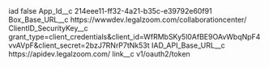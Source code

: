 <?xml version="1.0" encoding="UTF-8"?>
<CustomMetadata xmlns="http://soap.sforce.com/2006/04/metadata" xmlns:xsi="http://www.w3.org/2001/XMLSchema-instance" xmlns:xsd="http://www.w3.org/2001/XMLSchema">
    <label>iad</label>
    <protected>false</protected>
    <values>
        <field>App_Id__c</field>
        <value xsi:type="xsd:string">214eee11-ff32-4a21-b35c-e39792e60f91</value>
    </values>
    <values>
        <field>Box_Base_URL__c</field>
        <value xsi:type="xsd:string">https://wwwdev.legalzoom.com/collaborationcenter/</value>
    </values>
    <values>
        <field>ClientID_SecurityKey__c</field>
        <value xsi:type="xsd:string">grant_type=client_credentials&amp;client_id=WfRMbSKy5l0AfBE9OAvWbqNpF4vvAVpF&amp;client_secret=2bzJ7RNrP7tNk53t</value>
    </values>
    <values>
        <field>IAD_API_Base_URL__c</field>
        <value xsi:type="xsd:string">https://apidev.legalzoom.com/</value>
    </values>
    <values>
        <field>link__c</field>
        <value xsi:type="xsd:string">v1/oauth2/token</value>
    </values>
</CustomMetadata>
